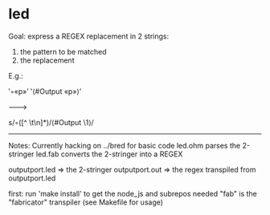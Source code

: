 # led
Goal: express a REGEX replacement in 2 strings:
1. the pattern to be matched
2. the replacement

E.g.:

‛◦«p»’
‛⟨#Output «p»⟩’

--->

s/◦\([^ \t\n]*\)/⟨#Output \1⟩/

---

Notes:
Currently hacking on ../bred for basic code
led.ohm parses the 2-stringer
led.fab converts the 2-stringer into a REGEX

outputport.led => the 2-stringer
outputport.out => the regex transpiled from outputport.led

first: run 'make install' to get the node_js and subrepos needed
"fab" is the "fabricator" transpiler (see Makefile for usage)